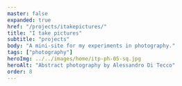 ```yaml
---
master: false
expanded: true
href: "/projects/itakepictures/"
title: "I take pictures"
subtitle: "projects"
body: "A mini-site for my experiments in photography."
tags: ["photography"]
heroImg: ../../images/home/itp-ph-05-sq.jpg
heroAlt: "Abstract photography by Alessandro Di Tecco"
order: 8
---
```

